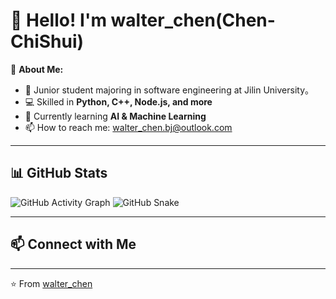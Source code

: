 # 👋 Hello! I'm walter_chen(Chen-ChiShui)  

🔭 **About Me:**  
- 🚀 Junior student majoring in software engineering at Jilin University。
- 💻 Skilled in **Python, C++, Node.js, and more**  
- 🌱 Currently learning **AI & Machine Learning**  
- 📫 How to reach me: [walter_chen.bj@outlook.com](mailto:walter_chen.bj@outlook.com)  

---


## 📊 GitHub Stats  

![GitHub Activity Graph](https://github-readme-activity-graph.vercel.app/graph?username=ChenChiShui&theme=github-dark)
![GitHub Snake](https://github.com/your-github-username/ChenChiShui/blob/output/github-contribution-grid-snake.svg)

---

## 📫 Connect with Me  


---

⭐️ From [walter_chen](https://github.com/ChenChiShui)
